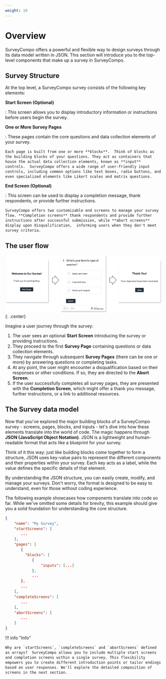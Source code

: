 ```yaml
---
weight: 10
---
```


# Overview

SurveyCompo offers a powerful and flexible way to design surveys through its data model written in JSON. This section will introduce you to the top-level components that make up a survey in SurveyCompo.

## Survey Structure

At the top level, a SurveyCompo survey consists of the following key elements:

**Start Screen (Optional)**

:   This screen allows you to display introductory information or instructions before users begin the survey.

**One or More Survey Pages**

:   These pages contain the core questions and data collection elements of your survey.

    Each page is built from one or more **blocks**.  Think of blocks as the building blocks of your questions. They act as containers that house the actual data collection elements, known as **input** controls.  SurveyCompo offers a wide range of user-friendly input controls, including common options like text boxes, radio buttons, and even specialized elements like Likert scales and matrix questions.


**End Screen (Optional)**

:   This screen can be used to display a completion message, thank respondents, or provide further instructions.

    SurveyCompo offers two customizable end screens to manage your survey flow. **Completion screens** thank respondents and provide further instructions after successful submission, while **abort screens** display upon disqualification,  informing users when they don't meet survey criteria.

## The user flow

![user-flow](assets/images/user-flow.png){: .center}

Imagine a user journey through the survey:

1. The user sees an optional **Start Screen** introducing the survey or providing instructions.
1. They proceed to the first **Survey Page** containing questions or data collection elements.
1. They navigate through subsequent **Survey Pages** (there can be one or more) by answering questions or completing tasks.
1. At any point, the user might encounter a disqualification based on their responses or other conditions. If so, they are directed to the **Abort Screen**.
1. If the user successfully completes all survey pages, they are presented with the **Completion Screen**, which might offer a thank you message, further instructions, or a link to additional resources.

## The Survey data model

Now that you've explored the major building blocks of a SurveyCompo survey - screens, pages, blocks, and inputs - let's dive into how these elements translate into the world of code. The magic happens through **JSON (JavaScript Object Notation)**. JSON is a lightweight and human-readable format that acts like a blueprint for your survey.

Think of it this way: just like building blocks come together to form a structure, JSON uses key-value pairs to represent the different components and their properties within your survey. Each key acts as a label, while the value defines the specific details of that element.

By understanding the JSON structure, you can easily create, modify, and manage your surveys. Don't worry, the format is designed to be easy to understand, even for those without coding experience.

The following example showcases how components translate into code so far. While we've omitted some details for brevity, this example should give you a solid foundation for understanding the core structure.

```json
{
    "name": "My Survey",
    "startScreens": [
       ...
    ],
    "pages": [
       {
         "blocks": [
            {
                "inputs": [...]
            },
            ...
       },
       ...
    ],
    "completeScreens": [
       ...
    ],
    "abortScreens": [
       ...
    ]
}
```

!!! info "Info"

    Why are `startScreens`, `completeScreens` and `abortScreens` defined as arrays?  SurveyCompo allows you to include multiple start screens and completion screens within a single survey. This flexibility empowers you to create different introduction points or tailor endings based on user responses. We'll explore the detailed composition of screens in the next section.
